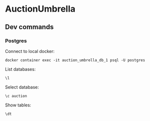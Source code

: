 # AuctionUmbrella

## Dev commands

### Postgres

Connect to local docker:

`docker container exec -it auction_umbrella_db_1 psql -U postgres`

List databases:

`\l`

Select database:

`\c auction`

Show tables:

`\dt`
